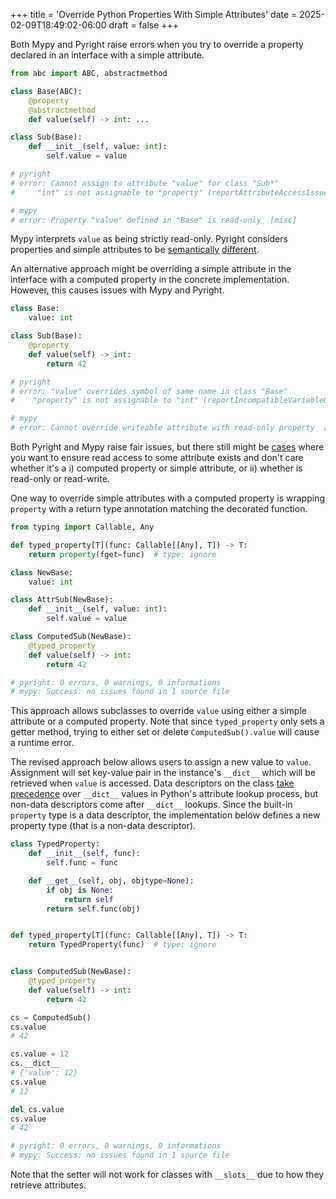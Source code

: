 +++
title = 'Override Python Properties With Simple Attributes'
date = 2025-02-09T18:49:02-06:00
draft = false
+++

Both Mypy and Pyright raise errors when you try to override a property declared in an interface with a simple attribute.

```python
from abc import ABC, abstractmethod

class Base(ABC):
    @property
    @abstractmethod
    def value(self) -> int: ...

class Sub(Base):
    def __init__(self, value: int):
        self.value = value

# pyright
# error: Cannot assign to attribute "value" for class "Sub*"
#     "int" is not assignable to "property" (reportAttributeAccessIssue)

# mypy
# error: Property "value" defined in "Base" is read-only  [misc]
```

Mypy interprets `value` as being strictly read-only. Pyright considers properties and simple attributes to be [semantically](https://github.com/microsoft/pyright/issues/2678) [different](https://github.com/microsoft/pyright/issues/2072).

An alternative approach might be overriding a simple attribute in the interface with a computed property in the concrete implementation. However, this causes issues with Mypy and Pyright.

```python
class Base:
    value: int

class Sub(Base):
    @property
    def value(self) -> int:
        return 42

# pyright
# error: "value" overrides symbol of same name in class "Base"
#    "property" is not assignable to "int" (reportIncompatibleVariableOverride)

# mypy
# error: Cannot override writeable attribute with read-only property  [override]
```

Both Pyright and Mypy raise fair issues, but there still might be [cases](https://stackoverflow.com/questions/58349417/how-to-annotate-attribute-that-can-be-implemented-as-property) where you want to ensure read access to some attribute exists and don't care whether it's a i) computed property or simple attribute, or ii) whether is read-only or read-write.

One way to override simple attributes with a computed property is wrapping `property` with a return type annotation matching the decorated function.

```python
from typing import Callable, Any

def typed_property[T](func: Callable[[Any], T]) -> T:
    return property(fget=func)  # type: ignore

class NewBase:
    value: int

class AttrSub(NewBase):
    def __init__(self, value: int):
        self.value = value

class ComputedSub(NewBase):
    @typed_property
    def value(self) -> int:
        return 42

# pyright: 0 errors, 0 warnings, 0 informations
# mypy: Success: no issues found in 1 source file
```

This approach allows subclasses to override `value` using either a simple attribute or a computed property. Note that since `typed_property` only sets a getter method, trying to either set or delete `ComputedSub().value` will cause a runtime error.

The revised approach below allows users to assign a new value to `value`. Assignment will set key-value pair in the instance's `__dict__` which will be retrieved when `value` is accessed. Data descriptors on the class [take precedence](https://blog.ionelmc.ro/2015/02/09/understanding-python-metaclasses/#object-attribute-lookup) over `__dict__` values in Python's attribute lookup process, but non-data descriptors come after `__dict__` lookups. Since the built-in `property` type is a data descriptor, the implementation below defines a new property type (that is a non-data descriptor).

```python
class TypedProperty:
    def __init__(self, func):
        self.func = func

    def __get__(self, obj, objtype=None):
        if obj is None:
            return self
        return self.func(obj)


def typed_property[T](func: Callable[[Any], T]) -> T:
    return TypedProperty(func)  # type: ignore


class ComputedSub(NewBase):
    @typed_property
    def value(self) -> int:
        return 42

cs = ComputedSub()
cs.value
# 42

cs.value = 12
cs.__dict__
# {'value': 12}
cs.value
# 12

del cs.value
cs.value
# 42

# pyright: 0 errors, 0 warnings, 0 informations
# mypy: Success: no issues found in 1 source file
```

Note that the setter will not work for classes with `__slots__` due to how they retrieve attributes.
